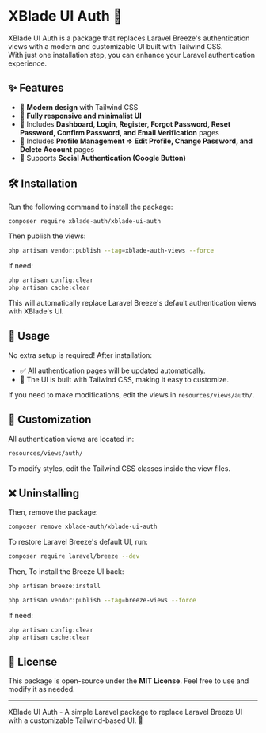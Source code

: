 # XBlade UI Auth 🚀

XBlade UI Auth is a package that replaces Laravel Breeze's authentication views with a modern and customizable UI built with Tailwind CSS.  
With just one installation step, you can enhance your Laravel authentication experience.

## ✨ Features
- 🎨 **Modern design** with Tailwind CSS  
- 📱 **Fully responsive and minimalist UI**  
- 🔐 Includes **Dashboard, Login, Register, Forgot Password, Reset Password, Confirm Password, and Email Verification** pages  
- 👤 Includes **Profile Management => Edit Profile, Change Password, and Delete Account** pages
- 🔗 Supports **Social Authentication (Google Button)**  

## 🛠 Installation

Run the following command to install the package:

```sh
composer require xblade-auth/xblade-ui-auth
```

Then publish the views:

```sh
php artisan vendor:publish --tag=xblade-auth-views --force
```

If need:

```sh
php artisan config:clear
php artisan cache:clear
```

This will automatically replace Laravel Breeze's default authentication views with XBlade's UI.

## 🚀 Usage

No extra setup is required! After installation:
- ✅ All authentication pages will be updated automatically.
- 🎨 The UI is built with Tailwind CSS, making it easy to customize.

If you need to make modifications, edit the views in `resources/views/auth/`.

## 🎨 Customization

All authentication views are located in:

```sh
resources/views/auth/
```

To modify styles, edit the Tailwind CSS classes inside the view files.

## ❌ Uninstalling

Then, remove the package:

```sh
composer remove xblade-auth/xblade-ui-auth
```

To restore Laravel Breeze's default UI, run:

```sh
composer require laravel/breeze --dev
```

Then, To install the Breeze UI back:

```sh
php artisan breeze:install
```
```sh
php artisan vendor:publish --tag=breeze-views --force
```

If need:

```sh
php artisan config:clear
php artisan cache:clear
```

## 📜 License

This package is open-source under the **MIT License**. Feel free to use and modify it as needed.  

---  

XBlade UI Auth - A simple Laravel package to replace Laravel Breeze UI with a customizable Tailwind-based UI. 🚀  